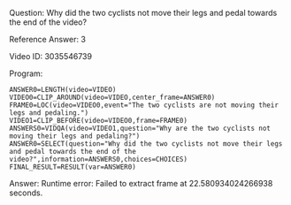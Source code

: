 Question: Why did the two cyclists not move their legs and pedal towards the end of the video?

Reference Answer: 3

Video ID: 3035546739

Program:

```
ANSWER0=LENGTH(video=VIDEO)
VIDEO0=CLIP_AROUND(video=VIDEO,center_frame=ANSWER0)
FRAME0=LOC(video=VIDEO0,event="The two cyclists are not moving their legs and pedaling.")
VIDEO1=CLIP_BEFORE(video=VIDEO0,frame=FRAME0)
ANSWERS0=VIDQA(video=VIDEO1,question="Why are the two cyclists not moving their legs and pedaling?")
ANSWER0=SELECT(question="Why did the two cyclists not move their legs and pedal towards the end of the video?",information=ANSWERS0,choices=CHOICES)
FINAL_RESULT=RESULT(var=ANSWER0)
```
Answer: Runtime error: Failed to extract frame at 22.580934024266938 seconds.

